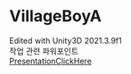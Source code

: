# VillageBoyA
Edited with Unity3D 2021.3.9f1   
작업 관련 파워포인트   
[PresentationClickHere](https://docs.google.com/presentation/d/e/2PACX-1vRebxZaOboD13IxsaqPTgbYqpZwieMeJdCKrZdrdLc7EXGCypHPn322QxFYTTupVHM1Ohcl7h7Q3AUh/pub?start=false&loop=false&delayms=3000)
